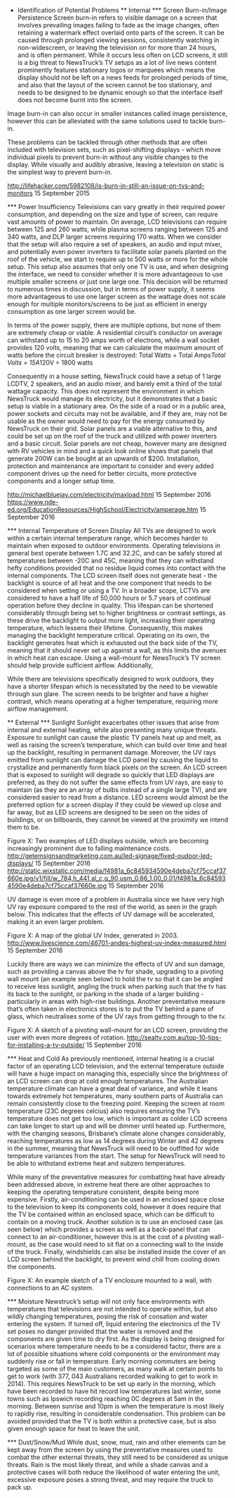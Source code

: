* Identification of Potential Problems
** Internal
*** Screen Burn-in/Image Persistence
Screen burn-in refers to visible damage on a screen that involves prevailing images failing to fade as the image changes, often retaining a watermark effect overlaid onto parts of the screen. It can be caused through prolonged viewing sessions, consistently watching in non-widescreen, or leaving the television on for more than 24 hours, and is often permanent. While it occurs less often on LCD screens, it still is a big threat to NewsTruck’s TV setups as a lot of live news content prominently features stationary logos or marquees which means the display should not be left on a news feeds for prolonged periods of time, and also that the layout of the screen cannot be too stationary, and needs to be designed to be dynamic enough so that the interface itself does not become burnt into the screen.

Image burn-in can also occur in smaller instances called image persistence, however this can be alleviated with the same solutions used to tackle burn-in.

These problems can be tackled through other methods that are often included with television sets, such as pixel-shifting displays - which move individual pixels to prevent burn-in without any visible changes to the display. While visually and audibly abrasive, leaving a television on static is the simplest way to prevent burn-in.

http://lifehacker.com/5982108/is-burn-in-still-an-issue-on-tvs-and-monitors 15 September 2015

*** Power Insufficiency
Televisions can vary greatly in their required power consumption, and depending on the size and type of screen, can require vast amounts of power to maintain. On average, LCD televisions can require between 125 and 260 watts, while plasma screens ranging between 125 and 340 watts, and DLP larger screens requiring 170 watts. When we consider that the setup will also require a set of speakers, an audio and input mixer, and potentially even power inverters to facilitate solar panels planted on the roof of the vehicle, we start to require up to 500 watts or more for the whole setup. This setup also assumes that only one TV is use, and when designing the interface, we need to consider whether it is more advantageous to use multiple smaller screens or just one large one. This decision will be returned to numerous times in discussion, but in terms of power supply, it seems more advantageous to use one larger screen as the wattage does not scale enough for multiple monitors/screens to be just as efficient in energy consumption as one larger screen would be. 

In terms of the power supply, there are multiple options, but none of them are extremely cheap or viable. A residential circuit’s conductor on average can withstand up to 15 to 20 amps worth of electrons, while a wall socket provides 120 volts, meaning that we can calculate the maximum amount of watts before the circuit breaker is destroyed:
Total Watts = Total Amps*Total Volts
                   = 15A*120V
                   = 1800 watts

Consequently in a house setting, NewsTruck could have a setup of 1 large LCDTV, 2 speakers, and an audio mixer, and barely emit a third of the total wattage capacity. This does not represent the environment in which NewsTruck would manage its electricity, but it demonstrates that a basic setup is viable in a stationary area. On the side of a road or in a public area, power sockets and circuits may not be available, and if they are, may not be usable as the owner would need to pay for the energy consumed by NewsTruck on their grid. Solar panels are a viable alternative to this, and could be set up on the roof of the truck and utilized with power inverters and a basic circuit.    Solar panels are not cheap, however many are designed with RV vehicles in mind and a quick look online shows that panels that generate 200W can be bought at an upwards of $200. Installation, protection and maintenance are important to consider and every added component drives up the need for better circuits, more protective components and a longer setup time.

http://michaelbluejay.com/electricity/maxload.html 15 September 2016
https://www.nde-ed.org/EducationResources/HighSchool/Electricity/amperage.htm 15 September 2016

*** Internal Temperature of Screen Display
All TVs are designed to work within a certain internal temperature range, which becomes harder to maintain when exposed to outdoor environments. Operating televisions in general best operate between 1.7C and 32.2C, and can be safely stored at temperatures between -20C and 45C, meaning that they can withstand hefty conditions provided that no residue liquid comes into contact with the internal components. The LCD screen itself does not generate heat - the backlight is source of all heat and the one component that needs to be considered when setting or using a TV. In a broader scope, LCTVs are considered to have a half life of 50,000 hours or 5.7 years of continual operation before they decline in quality. This lifespan can be shortened considerably through being set to higher brightness or contrast settings, as these drive the backlight to output more light, increasing their operating temperature, which lessens their lifetime. Consequently, this makes managing the backlight temperature critical. Operating on its own, the backlight generates heat which is exhausted out the back side of the TV, meaning that it should never set up against a wall, as this limits the avenues in which heat can escape. Using a wall-mount for NewsTruck’s TV screen should help provide sufficient airflow. Additionally, 

While there are televisions specifically designed to work outdoors, they have a shorter lifespan which is necessitated by the need to be viewable through sun glare. The screen needs to be brighter and have a higher contrast, which means operating at a higher temperature, requiring more airflow management. 

** External
*** Sunlight
Sunlight exacerbates other issues that arise from internal and external heating, while also presenting many unique threats. Exposure to sunlight can cause the plastic TV panels heat up and melt, as well as raising the screen’s temperature, which can build over time and heat up the backlight, resulting in permanent damage. Moreover, the UV rays emitted from sunlight can damage the LCD panel by causing the liquid to crystallize and permanently form black pixels on the screen. An LCD screen that is exposed to sunlight will degrade so quickly that LED displays are preferred, as they do not suffer the same effects from UV rays, are easy to maintain (as they are an array of bulbs instead of a single large TV), and are considered easier to read from a distance. LED screens would almost be the preferred option for a screen display if they could be viewed up close and far away, but as LED screens are designed to be seen on the sides of buildings, or on billboards, they cannot be viewed at the proximity we intend them to be. 



Figure X: Two examples of LED displays outside, which are becoming increasingly prominent due to falling maintenance costs.
http://getemsignsandmarketing.com.au/led-signage/fixed-oudoor-led-displays/ 15 September 2016
 http://static.wixstatic.com/media/f4981a_6c845934590e4deba7cf75ccaf37660e.jpg/v1/fill/w_784,h_441,al_c,q_90,usm_0.66_1.00_0.01/f4981a_6c845934590e4deba7cf75ccaf37660e.jpg 15 September 2016 

UV damage is even more of a problem in Australia since we have very high UV ray exposure compared to the rest of the world, as seen in the graph below. This indicates that the effects of UV damage will be accelerated, making it an even larger problem.


Figure X: A map of the global UV Index, generated in 2003.
http://www.livescience.com/46701-andes-highest-uv-index-measured.html 15 September 2016

Luckily there are ways we can minimize the effects of UV and sun damage, such as providing a canvas above the tv for shade, upgrading to a pivoting wall mount (an example seen below) to hold the tv so that it can be angled to receive less sunlight, angling the truck when parking such that the tv has its back to the sunlight, or parking in the shade of a larger building -particularly in areas with high-rise buildings. Another preventative measure that’s often taken in electronics stores is to put the TV behind a pane of glass, which neutralises some of the UV rays from getting through to the tv.


Figure X: A sketch of a pivoting wall-mount for an LCD screen, providing the user with even more degrees of rotation.
http://sealtv.com.au/top-10-tips-for-installing-a-tv-outside/ 15 September 2016

*** Heat and Cold
As previously mentioned, internal heating is a crucial factor of an operating LCD television, and the external temperature outside will have a huge impact on managing this, especially since the brightness of an LCD screen can drop at cold enough temperatures. The Australian temperature climate can have a great deal of variance, and while it leans towards extremely hot temperatures, many southern parts of Australia can remain consistently close to the freezing point. Keeping the screen at room temperature (23C degrees celcius) also requires ensuring the TV’s temperature does not get too low, which is important as colder LCD screens can take longer to start up and will be dimmer until heated up. Furthermore, with the changing seasons, Brisbane’s climate alone changes considerably, reaching temperatures as low as 14 degrees during Winter and 42 degrees in the summer, meaning that NewsTruck will need to be outfitted for wide temperature variances from the start. The setup for NewsTruck will need to be able to withstand extreme heat and subzero temperatures. 

While many of the preventative measures for combatting heat have already been addressed above, in extreme heat there are other approaches to keeping the operating temperature consistent, despite being more expensive. Firstly, air-conditioning can be used in an enclosed space close to the television to keep its components cold, however it does require that the TV be contained within an enclosed space, which can be difficult to contain on a moving truck. Another solution is to use an enclosed case (as seen below) which provides a screen as well as a back-panel that can connect to an air-conditioner, however this is at the cost of a pivoting wall-mount, as the case would need to sit flat on a connecting wall to the inside of the truck. Finally, windshields can also be installed inside the cover of an LCD screen behind the backlight, to prevent wind chill from cooling down the components.




Figure X: An example sketch of a TV enclosure mounted to a wall, with connections to an AC system.

*** Moisture
Newstruck’s setup will not only face environments with temperatures that televisions are not intended to operate within, but also wildly changing temperatures, posing the risk of consation and water entering the system. If turned off, liquid entering the electronics of the TV set poses no danger provided that the water is removed and the components are given time to dry first. As the display is being designed for scenarios where temperature needs to be a considered factor, there are a lot of possible situations where cold components or the environment may suddenly rise or fall in temperature. Early morning commuters are being targeted as some of the main customers, as many walk at certain points to get to work (with 377, 043 Australians recorded walking to get to work in 2014). This requires NewsTruck to be set up early in the morning, which have been recorded to have hit record low temperatures last winter, some towns such as Ipswich recording reaching 0C degrees at 5am in the morning. Between sunrise and 10pm is when the temperature is most likely to rapidly rise, resulting in considerable condensation. This problem can be avoided provided that the TV is both within a protective case, but is also given enough space for heat to leave the unit.

*** Dust/Snow/Mud
While dust, snow, mud, rain and other elements can be kept away from the screen by using the preventative measures used to combat the other external threats, they still need to be considered as unique threats. Rain is the most likely threat, and while a shade canvas and a protective cases will both reduce the likelihood of water entering the unit, excessive exposure poses a strong threat, and may require the truck to pack up.
